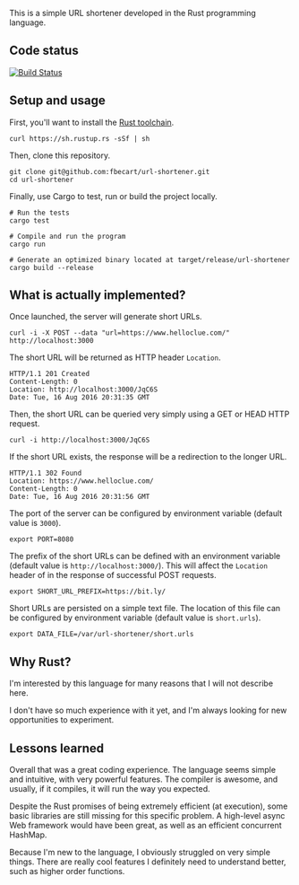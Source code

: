 This is a simple URL shortener developed in the Rust programming language.

## Code status

[![Build Status](https://travis-ci.org/fbecart/url-shortener.svg?branch=master)](https://travis-ci.org/fbecart/url-shortener)

## Setup and usage

First, you'll want to install the [Rust toolchain](https://www.rustup.rs/).

    curl https://sh.rustup.rs -sSf | sh

Then, clone this repository.

    git clone git@github.com:fbecart/url-shortener.git
    cd url-shortener

Finally, use Cargo to test, run or build the project locally.

    # Run the tests
    cargo test
    
    # Compile and run the program
    cargo run
    
    # Generate an optimized binary located at target/release/url-shortener
    cargo build --release

## What is actually implemented?

Once launched, the server will generate short URLs.

    curl -i -X POST --data "url=https://www.helloclue.com/" http://localhost:3000

The short URL will be returned as HTTP header `Location`.

    HTTP/1.1 201 Created
    Content-Length: 0
    Location: http://localhost:3000/JqC6S
    Date: Tue, 16 Aug 2016 20:31:35 GMT

Then, the short URL can be queried very simply using a GET or HEAD HTTP request.

    curl -i http://localhost:3000/JqC6S

If the short URL exists, the response will be a redirection to the longer URL.

    HTTP/1.1 302 Found
    Location: https://www.helloclue.com/
    Content-Length: 0
    Date: Tue, 16 Aug 2016 20:31:56 GMT

The port of the server can be configured by environment variable (default value is `3000`).

    export PORT=8080

The prefix of the short URLs can be defined with an environment variable (default value is `http://localhost:3000/`). This will affect the `Location` header of in the response of successful POST requests.

    export SHORT_URL_PREFIX=https://bit.ly/

Short URLs are persisted on a simple text file. The location of this file can be configured by environment variable (default value is `short.urls`).

    export DATA_FILE=/var/url-shortener/short.urls

## Why Rust?

I'm interested by this language for many reasons that I will not describe here.

I don't have so much experience with it yet, and I'm always looking for new opportunities to experiment.

## Lessons learned

Overall that was a great coding experience. The language seems simple and intuitive, with very powerful features. The compiler is awesome, and usually, if it compiles, it will run the way you expected.

Despite the Rust promises of being extremely efficient (at execution), some basic libraries are still missing for this specific problem. A high-level async Web framework would have been great, as well as an efficient concurrent HashMap.

Because I'm new to the language, I obviously struggled on very simple things. There are really cool features I definitely need to understand better, such as higher order functions.